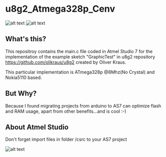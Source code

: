 # u8g2_Atmega328p_Cenv
![alt text](http://i66.tinypic.com/2n510y.jpg)  ![alt text](http://i66.tinypic.com/mn21d0.jpg)

## What's this?
This repositroy contains the main.c file coded in Atmel Studio 7 for the implementation of the example sketch "GraphicTest" in u8g2 repository https://github.com/olikraus/u8g2 created by Oliver Kraus.

This particular implementation is ATmega328p @8Mhz(No Crystal) and Nokia5110 based.

## But Why?

Because I found migrating projects from arduino to AS7 can optimize flash and RAM usage, apart from other benefits...and is cool :-)

## About Atmel Studio
Don't forget import files in folder /csrc to your AS7 project

![alt text](http://i68.tinypic.com/333d02d.jpg)

